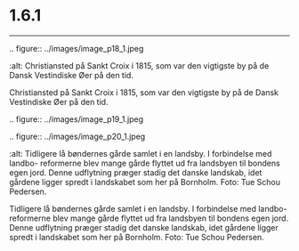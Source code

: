 # 1.6.1



---

<!-- Figures extracted from nearby pages -->

.. figure:: ../images/image_p18_1.jpeg

   :alt: Christiansted på Sankt Croix i 1815, som var den vigtigste by på de Dansk Vestindiske Øer på den tid.

   Christiansted på Sankt Croix i 1815, som var den vigtigste by på de Dansk Vestindiske Øer på den tid.

.. figure:: ../images/image_p19_1.jpeg



.. figure:: ../images/image_p20_1.jpeg

   :alt: Tidligere lå bøndernes gårde samlet i en landsby. I forbindelse med landbo- reformerne	blev	mange	gårde	flyttet	ud	fra	landsbyen	til	bondens	egen	jord.	Denne	udflytning	præger	stadig	det	danske	landskab,	idet	gårdene	ligger	spredt	i	landskabet	som	her	på	Bornholm.	Foto: Tue	Schou	Pedersen.

   Tidligere lå bøndernes gårde samlet i en landsby. I forbindelse med landbo- reformerne	blev	mange	gårde	flyttet	ud	fra	landsbyen	til	bondens	egen	jord.	Denne	udflytning	præger	stadig	det	danske	landskab,	idet	gårdene	ligger	spredt	i	landskabet	som	her	på	Bornholm.	Foto: Tue	Schou	Pedersen.
